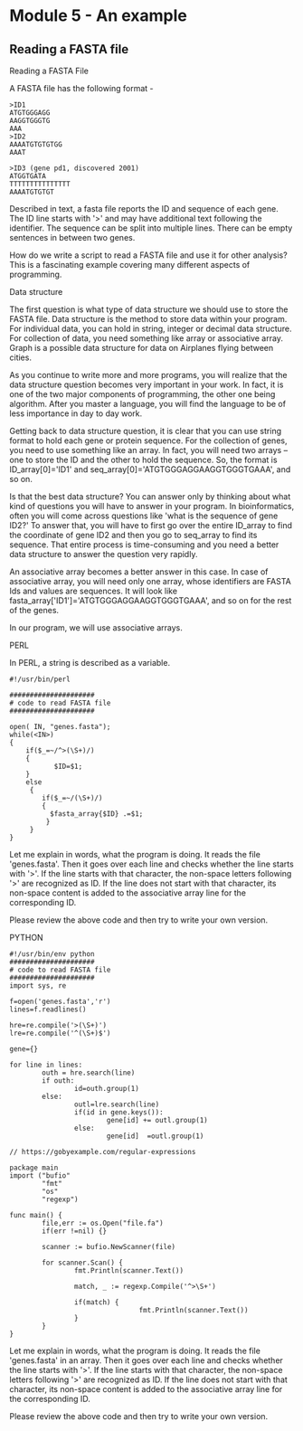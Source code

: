 # Module 5 - An example

## Reading a FASTA file

Reading a FASTA File


A FASTA file has the following format -
~~~~~~~~
>ID1
ATGTGGGAGG
AAGGTGGGTG
AAA
>ID2
AAAATGTGTGTGG
AAAT

>ID3 (gene pd1, discovered 2001)
ATGGTGATA
TTTTTTTTTTTTTTT
AAAATGTGTGT
~~~~~~~~


Described in text, a fasta file reports the ID and sequence of each gene. The ID line starts with '>' and may have additional text following the identifier. The sequence can be split into multiple lines. There can be empty sentences in between two genes.

How do we write a script to read a FASTA file and use it for other analysis? This is a fascinating example covering many different aspects of programming.


Data structure

The first question is what type of data structure we should use to store the FASTA file. Data structure is the method to store data within your program. For individual data, you can hold in string, integer or decimal data structure. For collection of data, you need something like array or associative array. Graph is a possible data structure for data on Airplanes flying between cities.

As you continue to write more and more programs, you will realize that the data structure question becomes very important in your work. In fact, it is one of the two major components of programming, the other one being algorithm. After you master a language, you will find the language to be of less importance in day to day work.

Getting back to data structure question, it is clear that you can use string format to hold each gene or protein sequence. For the collection of genes, you need to use something like an array. In fact, you will need two arrays – one to store the ID and the other to hold the sequence. So, the format  is  ID_array[0]='ID1' and seq_array[0]='ATGTGGGAGGAAGGTGGGTGAAA', and so on.

Is that the best data structure? You can answer only by thinking about what kind of questions you will have to answer in your program. In bioinformatics, often you will come across questions like 'what is the sequence of gene ID2?' To answer that, you will have to first go over the entire ID_array to find the coordinate of gene ID2 and then you go to seq_array to find its sequence. That entire process is time-consuming and you need a better data structure to answer the question very rapidly. 

An associative array becomes a better answer in this case. In case of associative array, you will need only one array, whose identifiers are FASTA Ids and values are sequences. It will look like  fasta_array['ID1']='ATGTGGGAGGAAGGTGGGTGAAA', and so on for the rest of the genes.

In our program, we will use associative arrays.


PERL


In PERL, a string is described as a variable.
~~~~~~~~
#!/usr/bin/perl

#####################
# code to read FASTA file
#####################

open( IN, "genes.fasta");
while(<IN>)
{
    if($_=~/^>(\S+)/)
    {
           $ID=$1;
    }
    else
     {
        if($_=~/(\S+)/)
        {
          $fasta_array{$ID} .=$1;
         }
     }
}
~~~~~~~~

Let me explain in words, what the program is doing. It reads the file 'genes.fasta'. Then it goes over each line and checks whether the line starts with '>'. If the line starts with that character, the non-space letters following '>' are recognized as ID. If the line does not start with that character, its non-space content is added to the associative array line for the corresponding ID.

Please review the above code and then try to write your own version.



PYTHON

~~~~~~~~
#!/usr/bin/env python
#####################
# code to read FASTA file
#####################
import sys, re

f=open('genes.fasta','r')
lines=f.readlines()

hre=re.compile('>(\S+)')
lre=re.compile('^(\S+)$')

gene={}

for line in lines:
        outh = hre.search(line)
        if outh:
                id=outh.group(1)
        else:
                outl=lre.search(line)
                if(id in gene.keys()):
                        gene[id] += outl.group(1)
                else:
                        gene[id]  =outl.group(1)
~~~~~~~~


~~~~~~~~
// https://gobyexample.com/regular-expressions

package main
import ("bufio"
        "fmt"
        "os"
        "regexp")

func main() {
        file,err := os.Open("file.fa")
        if(err !=nil) {}

        scanner := bufio.NewScanner(file)

        for scanner.Scan() {
                fmt.Println(scanner.Text())

                match, _ := regexp.Compile('^>\S+')

                if(match) {
                                fmt.Println(scanner.Text())
                }
        }
}
~~~~~~~~

Let me explain in words, what the program is doing. It reads the file 'genes.fasta' in an array. Then it goes over each line and checks whether the line starts with '>'. If the line starts with that character, the non-space letters following '>' are recognized as ID. If the line does not start with that character, its non-space content is added to the associative array line for the corresponding ID.

Please review the above code and then try to write your own version.


